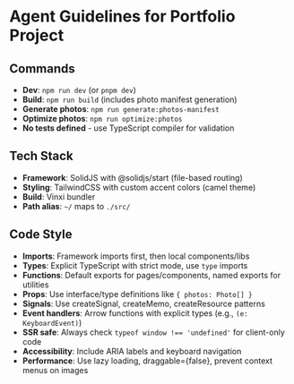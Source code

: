 # Agent Guidelines for Portfolio Project

## Commands
- **Dev**: `npm run dev` (or `pnpm dev`)
- **Build**: `npm run build` (includes photo manifest generation)
- **Generate photos**: `npm run generate:photos-manifest`
- **Optimize photos**: `npm run optimize:photos`
- **No tests defined** - use TypeScript compiler for validation

## Tech Stack
- **Framework**: SolidJS with @solidjs/start (file-based routing)
- **Styling**: TailwindCSS with custom accent colors (camel theme)
- **Build**: Vinxi bundler
- **Path alias**: `~/` maps to `./src/`

## Code Style
- **Imports**: Framework imports first, then local components/libs
- **Types**: Explicit TypeScript with strict mode, use `type` imports
- **Functions**: Default exports for pages/components, named exports for utilities
- **Props**: Use interface/type definitions like `{ photos: Photo[] }`
- **Signals**: Use createSignal, createMemo, createResource patterns
- **Event handlers**: Arrow functions with explicit types (e.g., `(e: KeyboardEvent)`)
- **SSR safe**: Always check `typeof window !== 'undefined'` for client-only code
- **Accessibility**: Include ARIA labels and keyboard navigation
- **Performance**: Use lazy loading, draggable={false}, prevent context menus on images